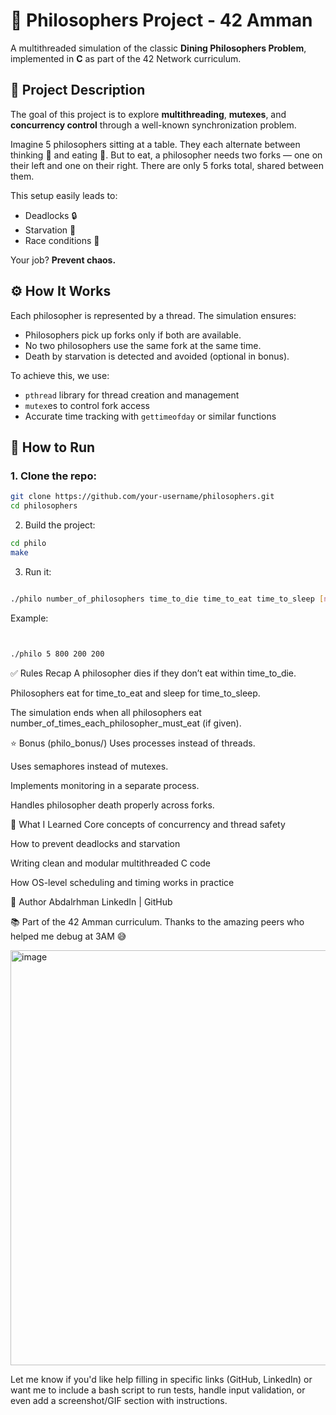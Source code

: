 # 🧠 Philosophers Project - 42 Amman

A multithreaded simulation of the classic **Dining Philosophers Problem**, implemented in **C** as part of the 42 Network curriculum.

## 📝 Project Description

The goal of this project is to explore **multithreading**, **mutexes**, and **concurrency control** through a well-known synchronization problem.

Imagine 5 philosophers sitting at a table. They each alternate between thinking 🧠 and eating 🍝. But to eat, a philosopher needs two forks — one on their left and one on their right. There are only 5 forks total, shared between them.

This setup easily leads to:
- Deadlocks 🔒
- Starvation 🥀
- Race conditions 🏁

Your job? **Prevent chaos.**

## ⚙️ How It Works

Each philosopher is represented by a thread. The simulation ensures:
- Philosophers pick up forks only if both are available.
- No two philosophers use the same fork at the same time.
- Death by starvation is detected and avoided (optional in bonus).

To achieve this, we use:
- `pthread` library for thread creation and management
- `mutex`es to control fork access
- Accurate time tracking with `gettimeofday` or similar functions

## 🧪 How to Run

### 1. Clone the repo:
```bash
git clone https://github.com/your-username/philosophers.git
cd philosophers
```
2. Build the project:

```bash
cd philo
make
```
3. Run it:
```bash

./philo number_of_philosophers time_to_die time_to_eat time_to_sleep [number_of_times_each_philosopher_must_eat]
```

Example:

```bash


./philo 5 800 200 200
```
✅ Rules Recap
A philosopher dies if they don’t eat within time_to_die.

Philosophers eat for time_to_eat and sleep for time_to_sleep.

The simulation ends when all philosophers eat number_of_times_each_philosopher_must_eat (if given).

⭐ Bonus (philo_bonus/)
Uses processes instead of threads.

Uses semaphores instead of mutexes.

Implements monitoring in a separate process.

Handles philosopher death properly across forks.

🧠 What I Learned
Core concepts of concurrency and thread safety

How to prevent deadlocks and starvation

Writing clean and modular multithreaded C code

How OS-level scheduling and timing works in practice



👤 Author
Abdalrhman
LinkedIn | GitHub

📚 Part of the 42 Amman curriculum.
Thanks to the amazing peers who helped me debug at 3AM 😅

<img width="640" height="664" alt="image" src="https://github.com/user-attachments/assets/17266e3c-3eaa-4881-a792-d001f2b94e6e" />

Let me know if you'd like help filling in specific links (GitHub, LinkedIn) or want me to include a bash script to run tests, handle input validation, or even add a screenshot/GIF section with instructions.
